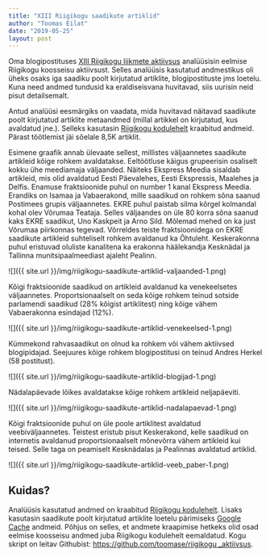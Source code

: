 ```yaml
---
title: "XIII Riigikogu saadikute artiklid"
author: "Toomas Eilat"
date: "2019-05-25"
layout: post
---
```









Oma blogipostituses [XIII Riigikogu liikmete aktiivsus](http://eilat.ee/2019-04-14-riigikogu-liikmete-aktiivsus/) analüüsisin eelmise Riigikogu koosseisu aktiivsust. Selles analüüsis kasutatud andmestikus oli üheks osaks iga saadiku poolt kirjutatud artiklite, blogipostituste jms loetelu. Kuna need andmed tundusid ka eraldiseisvana huvitavad, siis uurisin neid pisut detailsemalt. 

Antud analüüsi eesmärgiks on vaadata, mida huvitavad näitavad saadikute poolt kirjutatud artiklite metaandmed (millal artikkel on kirjutatud, kus avaldatud jne.). Selleks kasutasin [Riigikogu kodulehelt](http://riigikogu.ee) kraabitud andmeid. Pärast töötlemist jäi sõelale 8,5K artiklit.

Esimene graafik annab ülevaate sellest, millistes väljaannetes saadikute artikleid kõige rohkem avaldatakse. Eeltöötluse käigus grupeerisin osaliselt kokku ühe meediamaja väljaanded. Näiteks Ekspress Meedia sisaldab artikleid, mis olid avaldatud Eesti Päevalehes, Eesti Ekspressis, Maalehes ja Delfis.
Enamuse fraktsioonide puhul on number 1 kanal Ekspress Meedia. Erandiks on Isamaa ja Vabaerakond, mille saadikud on rohkem sõna saanud Postimees grupis väljaannetes. EKRE puhul paistab silma kõrgel kolmandal kohal olev Võrumaa Teataja. Selles väljaandes on üle 80 korra sõna saanud kaks EKRE saadikut, Uno Kaskpeit ja Arno Sild. Mõlemad mehed on ka just Võrumaa piirkonnas tegevad. Võrreldes teiste fraktsioonidega on EKRE saadikute artikleid suhteliselt rohkem avaldanud ka Õhtuleht. Keskerakonna puhul eristuvad oluliste kanalitena ka erakonna häälekandja Kesknädal ja Tallinna munitsipaalmeediast ajaleht Pealinn.


![]({{ site.url }}/img/riigikogu-saadikute-artiklid-valjaanded-1.png)

Kõigi fraktsioonide saadikud on artikleid avaldanud ka venekeelsetes väljaannetes. Proportsionaalselt on seda kõige rohkem teinud sotside parlamendi saadikud (28% kõigist artiklitest) ning kõige vähem Vabaerakonna esindajad (12%).

![]({{ site.url }}/img/riigikogu-saadikute-artiklid-venekeelsed-1.png)

Kümmekond rahvasaadikut on olnud ka rohkem või vähem aktiivsed blogipidajad. Seejuures kõige rohkem blogipostitusi on teinud Andres Herkel (58 postitust).

![]({{ site.url }}/img/riigikogu-saadikute-artiklid-blogijad-1.png)

Nädalapäevade lõikes avaldatakse kõige rohkem artikleid neljapäeviti. 

![]({{ site.url }}/img/riigikogu-saadikute-artiklid-nadalapaevad-1.png)

Kõigi fraktsioonide puhul on üle poole artiklitest avaldatud veebiväljaannetes. Teistest eristub pisut Keskerakond, kelle saadikud on internetis avaldanud proportsionaalselt mõnevõrra vähem artikleid kui teised. Selle taga on peamiselt Kesknädalas ja Pealinnas avaldatud artiklid. 

![]({{ site.url }}/img/riigikogu-saadikute-artiklid-veeb_paber-1.png)


## Kuidas?
Analüüsis kasutatud andmed on kraabitud [Riigikogu kodulehelt](http://riigikogu.ee). Lisaks kasutasin saadikute poolt kirjutatud artiklite loetelu pärimiseks [Google Cache](https://support.google.com/websearch/answer/1687222?hl=en) andmeid. Põhjus on selles, et andmete kraapimise hetkeks olid osad eelmise koosseisu andmed juba Riigikogu kodulehelt eemaldatud.
Kogu skript on leitav Githubist: [https://github.com/toomase/riigikogu _aktiivsus](https://github.com/toomase/riigikogu_aktiivsus).
